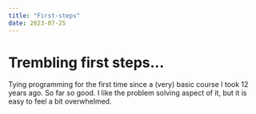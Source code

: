 ```yaml
---
title: "First-steps"
date: 2023-07-25
---
```


# Trembling first steps...
Tying programming for the first time since a (very) basic course I took 12 years ago.
So far so good. I like the problem solving aspect of it, but it is easy to feel a bit overwhelmed.
